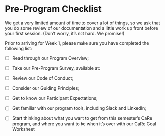 # Pre-Program Checklist

We get a very limited amount of time to cover a lot of things, so we ask that you do some review of our documentation and a little work up front before your first session. (Don’t worry, it’s not hard. We promise!) 

Prior to arriving for Week 1, please make sure you have completed the following list:

- [ ] Read through our Program Overview; 

- [ ] Take our Pre-Program Survey, available at: 

- [ ] Review our Code of Conduct;

- [ ] Consider our Guiding Principles; 

- [ ] Get to know our Participant Expectations; 

- [ ] Get familiar with our program tools, including Slack and LinkedIn;

- [ ] Start thinking about what you want to get from this semester’s CaRe program, and where you want to be when it’s over with
our CaRe Goal Worksheet
